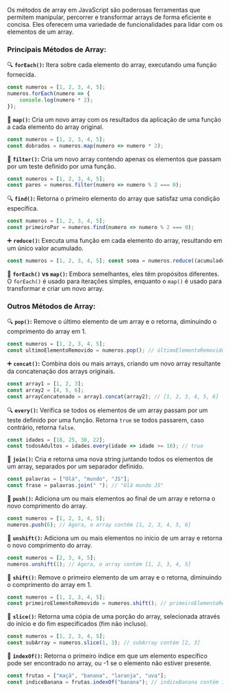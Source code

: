 Os métodos de array em JavaScript são poderosas ferramentas que permitem manipular, percorrer e transformar arrays de forma eficiente e concisa. Eles oferecem uma variedade de funcionalidades para lidar com os elementos de um array.

### Principais Métodos de Array:

🔍 **`forEach()`:** Itera sobre cada elemento do array, executando uma função fornecida.
``` javascript
const numeros = [1, 2, 3, 4, 5];
numeros.forEach(numero => {
    console.log(numero * 2);
});
```

📌 **`map()`:** Cria um novo array com os resultados da aplicação de uma função a cada elemento do array original.
``` javascript
const numeros = [1, 2, 3, 4, 5];
const dobrados = numeros.map(numero => numero * 2);
```

🌊 **`filter()`:** Cria um novo array contendo apenas os elementos que passam por um teste definido por uma função.

``` javascript
const numeros = [1, 2, 3, 4, 5];
const pares = numeros.filter(numero => numero % 2 === 0);
```

🔍 **`find()`:** Retorna o primeiro elemento do array que satisfaz uma condição específica.

``` javascript
const numeros = [1, 2, 3, 4, 5];
const primeiroPar = numeros.find(numero => numero % 2 === 0);
```

➕ **`reduce()`:** Executa uma função em cada elemento do array, resultando em um único valor acumulado.

``` javascript
const numeros = [1, 2, 3, 4, 5]; const soma = numeros.reduce((acumulador, numero) => acumulador + numero, 0);
```

🔄 **`forEach()` vs `map()`:** Embora semelhantes, eles têm propósitos diferentes. O `forEach()` é usado para iterações simples, enquanto o `map()` é usado para transformar e criar um novo array.

### Outros Métodos de Array:

🔍 **`pop()`:** Remove o último elemento de um array e o retorna, diminuindo o comprimento do array em 1.

``` javascript
const numeros = [1, 2, 3, 4, 5];
const ultimoElementoRemovido = numeros.pop(); // últimoElementoRemovido contém 5
```

➕ **`concat()`:** Combina dois ou mais arrays, criando um novo array resultante da concatenação dos arrays originais.

``` javascript
const array1 = [1, 2, 3];
const array2 = [4, 5, 6];
const arrayConcatenado = array1.concat(array2); // [1, 2, 3, 4, 5, 6]
```

🔍 **`every()`:** Verifica se todos os elementos de um array passam por um teste definido por uma função. Retorna `true` se todos passarem, caso contrário, retorna `false`.

``` javascript
const idades = [18, 25, 30, 22];
const todosAdultos = idades.every(idade => idade >= 18); // true
```

🔗 **`join()`:** Cria e retorna uma nova string juntando todos os elementos de um array, separados por um separador definido.

``` javascript
const palavras = ["Olá", "mundo", "JS"];
const frase = palavras.join(" "); // "Olá mundo JS"
```

🔼 **`push()`:** Adiciona um ou mais elementos ao final de um array e retorna o novo comprimento do array.

``` javascript
const numeros = [1, 2, 3, 4, 5];
numeros.push(6); // Agora, o array contém [1, 2, 3, 4, 5, 6]
```

🔽 **`unshift()`:** Adiciona um ou mais elementos no início de um array e retorna o novo comprimento do array.

``` javascript
const numeros = [2, 3, 4, 5];
numeros.unshift(1); // Agora, o array contém [1, 2, 3, 4, 5]
```

🔄 **`shift()`:** Remove o primeiro elemento de um array e o retorna, diminuindo o comprimento do array em 1.

``` javascript
const numeros = [1, 2, 3, 4, 5];
const primeiroElementoRemovido = numeros.shift(); // primeiroElementoRemovido contém 1
```

🔪 **`slice()`:** Retorna uma cópia de uma porção do array, selecionada através do início e do fim especificados (fim não incluso).

``` javascript
const numeros = [1, 2, 3, 4, 5];
const subArray = numeros.slice(1, 3); // subArray contém [2, 3]
```

🎉 **`indexOf()`:** Retorna o primeiro índice em que um elemento específico pode ser encontrado no array, ou -1 se o elemento não estiver presente.

``` javascript
const frutas = ["maçã", "banana", "laranja", "uva"];
const indiceBanana = frutas.indexOf("banana"); // indiceBanana contém 1
```
